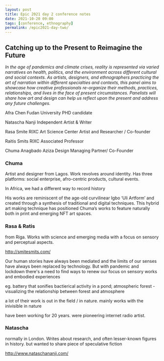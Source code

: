 ```yaml
---
layout: post
title: Epic 2021 day 2 conference notes
date: 2021-10-20 09:00
tags: [conference, ethnography]
permalink: /epic2021-day-two/
---
```


## Catching up to the Present to Reimagine the Future

_In the age of pandemics and climate crises, reality is represented via varied narratives on health, politics, and the environment across different cultural and social contexts. As artists, designers, and ethnographers practicing the art of narration within different specialties and contexts, this panel aims to showcase how creative professionals re-organize their methods, practices, relationships, and lives in the face of present circumstances. Panelists will share how art and design can help us reflect upon the present and address any future challenges._


Afra Chen
Fudan University
PHD candidate

Natascha Nanji
Independent
Artist & Writer

Rasa Smite
RIXC Art Science Center
Artist and Researcher / Co-founder

Raitis Smits
RIXC
Associated Professor

Chuma Anagbado
Aziza Design
Managing Partner/ Co-Founder


### Chuma
Artist and designer from Lagos. Work revolves around identity. Has three platforms: social enterprise, afro-centric products, cultural events.

In Africa, we had a different way to record history

His works are reminiscent of the age-old curvilinear Igbo ‘Uli Artform’ and created through a synthesis of traditional and digital techniques. This hybrid art making technique has positioned Chuma’s works to feature naturally both in print and emerging NFT art spaces.

### Rasa & Ratis

from Riga. Works with science and emerging media with a focus on sensory and perceptual aspects.  

http://smitesmits.com/

Our human stories have always been mediated and the limits of our senses have always been replaced by technology. But with pandemic and lockdown there's a need to find ways to renew our focus on sensory works and embodied experiences

eg. battery that sonifies bactierical activity in a pond; atmospheric forest - visualizing the relationship between forest and atmosphere

a lot of their work is out in the field / in nature. mainly works with the inivisible in nature 

have been working for 20 years. were pioneering internet radio artist.

### Natascha

normally in London. Writes about research, and often lesser-known figures in history. but wanted to share piece of speculative fiction

http://www.nataschananji.com/



